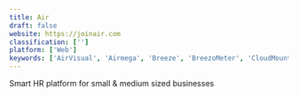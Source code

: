 ```yaml
---
title: Air
draft: false 
website: https://joinair.com
classification: ['']
platform: ['Web']
keywords: ['AirVisual', 'Airmega', 'Breeze', 'BreezoMeter', 'CloudMounter', 'Creativity 365', 'FYI Desktop', 'Flow by Plume Labs', 'Hailie', 'Jottacloud', 'Luft Cube', 'MicroBot Sense', 'Molekule', 'Plutio', 'Rippling', 'Showbox', 'Videohance', 'WISP']
---
```

Smart HR platform for small & medium sized businesses